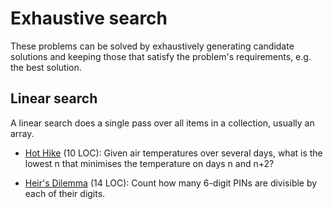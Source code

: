 # Exhaustive search

These problems can be solved by exhaustively generating candidate solutions and
keeping those that satisfy the problem's requirements, e.g. the best solution.

## Linear search

A linear search does a single pass over all items in a collection,
usually an array.

- [Hot Hike](https://open.kattis.com/problems/hothike) (10 LOC):
  Given air temperatures over several days, what is the lowest n that minimises
  the temperature on days n and n+2?

- [Heir's Dilemma](https://open.kattis.com/problems/heirsdilemma) (14 LOC):
  Count how many 6-digit PINs are divisible by each of their digits.

